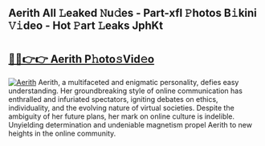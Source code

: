 ## Aerith All 𝙻eaked 𝙽u𝚍es - Part-xfI 𝙿hotos B𝚒kini 𝚅𝚒deo - Hot 𝙿art 𝙻eaks JphKt

# <h2><a href="http://ld46nui.urlbe.top/?page=Aerith">🔗🔗👉👉 Aerith P𝚑oto𝚜Vid𝚎o</a></h2>

[![Aerith](https://i.imgur.com/eBuTRDB.gif)](http://ld46nui.urlbe.top/?page=Aerith)
Aerith, a multifaceted and enigmatic personality, defies easy understanding. Her groundbreaking style of online communication has enthralled and infuriated spectators, igniting debates on ethics, individuality, and the evolving nature of virtual societies. Despite the ambiguity of her future plans, her mark on online culture is indelible. Unyielding determination and undeniable magnetism propel Aerith to new heights in the online community.
